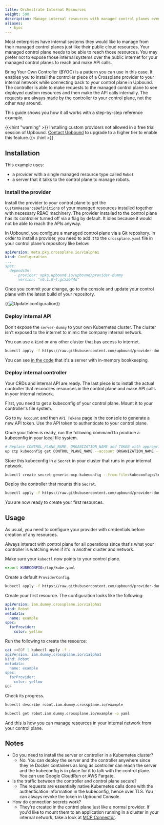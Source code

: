 ```yaml
---
title: Orchestrate Internal Resources 
weight: 500
description: Manage internal resources with managed control planes even if their APIs are not exposed to the internet.
aliases:
  - byoc
---
```


Most enterprises have internal systems they would like to manage from their
managed control planes just like their public cloud resources. Your managed control plane needs to be able to reach those resources. You
may prefer not to expose those internal systems over the public internet for
your managed control planes to reach and make API calls.

Bring Your Own Controller (BYOC) is a pattern you can use in this case. It enables you to install the
controller piece of a Crossplane provider to your internal network while connecting back to your control plane in Upbound. The
controller is able to make requests to the managed control plane to see deployed
custom resources and then make the API calls internally. The
requests are always made by the controller to your control plane, not the
other way around.

This guide shows you how it all works with a step-by-step reference example.

{{<hint "warning" >}} Installing custom providers not allowed in a free trial session of Upbound. 
[Contact Upbound](https://www.upbound.io/support/contact) to upgrade to a
higher tier to enable this feature.{{< /hint >}}

## Installation

This example uses:

- a provider with a single managed resource type called `Robot`
- a server that it talks to the control plane to manage robots.

### Install the provider

Install the provider to your control plane to get the
`CustomResourceDefinition`s of your managed resources installed together with
necessary RBAC machinery. The provider installed to the control plane has its controller turned off via a flag by default. It idles because it would not be able to reach the APIs anyway.

In Upbound, you configure a managed control plane via a Git repository. In
order to install a provider, you need to add it to the `crossplane.yaml`
file in your control plane's repository like below:

```yaml
apiVersion: meta.pkg.crossplane.io/v1alpha1
kind: Configuration
...
spec:
  dependsOn:
    - provider: xpkg.upbound.io/upbound/provider-dummy
      version: "v0.1.0-4.gc52e44d"
```

Once you commit your change, go to the console and update your control plane
with the latest build of your repository.

{{<img src="knowledge-base/images/update-cp.png" alt="Update configuration"
size="small" lightbox="true">}}

### Deploy internal API

Don't expose the `server-dummy` to your own Kubernetes cluster. The cluster
isn't exposed to the internet to mimic the company internal network.

You can use a `kind` or any other cluster that has access to internet.

```bash
kubectl apply -f https://raw.githubusercontent.com/upbound/provider-dummy/dc0f51d/cluster/server-deployment.yaml
```

You can see
[in the code](https://github.com/upbound/provider-dummy/blob/dc0f51d/cmd/server/main.go)
that it's a server with in-memory bookkeeping.

### Deploy internal controller

Your CRDs and internal API are ready. The last piece is to install the
actual controller that reconciles resources in the control plane and make
API calls in your internal network.

First, you need to get a kubeconfig of your control plane. Mount it to your
controller's file system.

Go to `My Account` and then `API Tokens` page in the console to generate a new
API token. Use the API token to authenticate to your control plane.

Once your token is ready, run the following command to produce a kubeconfig in
your local file system.
```bash
# Replace CONTROL_PLANE_NAME, ORGANIZATION_NAME and TOKEN with appropriate values.
up ctp kubeconfig get CONTROL_PLANE_NAME --account ORGANIZATION_NAME --token='TOKEN' --file /tmp/kube.yaml
```

Store this kubeconfig in a `Secret` in your cluster that runs in your
internal network.
```bash
kubectl create secret generic mcp-kubeconfig --from-file=kubeconfig=/tmp/kube.yaml
```

Deploy the controller that mounts this `Secret`.
```bash
kubectl apply -f https://raw.githubusercontent.com/upbound/provider-dummy/d8941da/cluster/controller-deployment.yaml
```

You are now ready to create your first resources.

## Usage

As usual, you need to configure your provider with credentials before
creation of any resources.

Always interact with control plane for all operations since that's what your controller
is watching even if it's in another cluster and network.

Make sure your `kubectl` now points to your control plane.
```bash
export KUBECONFIG=/tmp/kube.yaml
```

Create a default `ProviderConfig`.
```bash
kubectl apply -f https://raw.githubusercontent.com/upbound/provider-dummy/dc0f51d/examples/providerconfig/incluster.yaml
```

Create your first resource. The configuration looks like the following:
```yaml
apiVersion: iam.dummy.crossplane.io/v1alpha1
kind: Robot
metadata:
  name: example
spec:
  forProvider:
    color: yellow
```

Run the following to create the resource:
```bash
cat <<EOF | kubectl apply -f -
apiVersion: iam.dummy.crossplane.io/v1alpha1
kind: Robot
metadata:
  name: example
spec:
  forProvider:
    color: yellow
EOF
```

Check its progress.
```bash
kubectl describe robot.iam.dummy.crossplane.io/example
```
```bash
kubectl get robot.iam.dummy.crossplane.io/example -o yaml
```

And this is how you can manage resources in your internal network from your
control plane.

## Notes

* Do you need to install the server or controller in a Kubernetes cluster?
  * No. You can deploy the server and the controller anywhere since they're
    Docker containers as long as controller can reach the server and the
    kubeconfig is in place for it to talk with the control plane. You can use
    Google CloudRun or AWS Fargate.
* Is the traffic between the controller and control plane secure?
  * The requests are essentially native Kubernetes calls done with the
    authentication information in the kubeconfig, hence over TLS. You can always
    revoke the token in Upbound Console.
* How do connection secrets work?
  * They're created in the control plane just like a normal provider. If you'd
    like to mount them to an application running in a cluster in your internal
    network, take a look at [MCP
    Connector](https://docs.upbound.io/concepts/mcp/control-plane-connector/).

